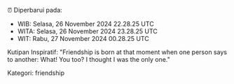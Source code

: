 ⏰ Diperbarui pada:
- WIB: Selasa, 26 November 2024 22.28.25 UTC
- WITA: Selasa, 26 November 2024 23.28.25 UTC
- WIT: Rabu, 27 November 2024 00.28.25 UTC

Kutipan Inspiratif:
"Friendship is born at that moment when one person says to another: What! You too? I thought I was the only one."


Kategori: friendship

